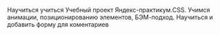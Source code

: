 Научиться учиться
Учебный проект Яндекс-практикум.CSS. Учимся анимации, позиционированию элементов, БЭМ-подход.
Научиться и добавить форму для коментариев
